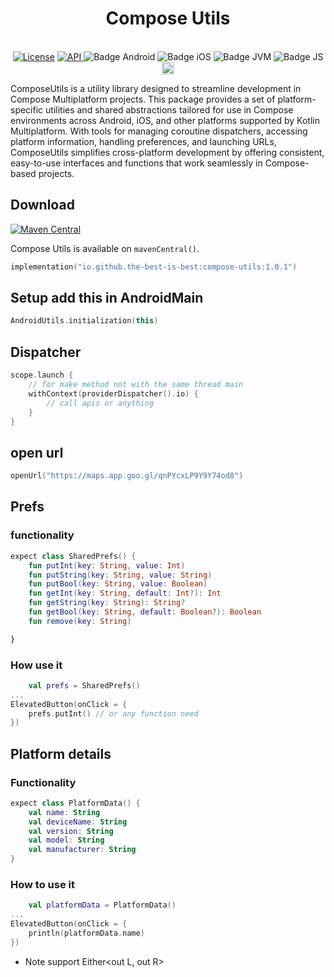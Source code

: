<h1 align="center">Compose Utils</h1><br>

<div align="center">
<a href="https://opensource.org/licenses/Apache-2.0"><img alt="License" src="https://img.shields.io/badge/License-Apache%202.0-blue.svg"/></a>
<a href="https://android-arsenal.com/api?level=21" rel="nofollow">
    <img alt="API" src="https://img.shields.io/badge/API-21%2B-brightgreen.svg?style=flat" style="max-width: 100%;">
</a>
<img src="https://img.shields.io/badge/Platform-Android-brightgreen.svg?logo=android" alt="Badge Android" />
  <img src="https://img.shields.io/badge/Platform-iOS%20%2F%20macOS-lightgrey.svg?logo=apple" alt="Badge iOS" />
  <img src="https://img.shields.io/badge/Platform-JVM-8A2BE2.svg?logo=openjdk" alt="Badge JVM" />
    <img src="https://img.shields.io/badge/Platform-WASM%20%2F%20JS-yellow.svg?logo=javascript" alt="Badge JS" />
<a href="https://github.com/the-best-is-best/"><img alt="Profile" src="https://img.shields.io/badge/github-%23181717.svg?&style=for-the-badge&logo=github&logoColor=white" height="20"/></a>

</div>

ComposeUtils is a utility library designed to streamline development in Compose Multiplatform
projects. This package provides a set of platform-specific utilities and shared abstractions
tailored for use in Compose environments across Android, iOS, and other platforms supported by
Kotlin Multiplatform. With tools for managing coroutine dispatchers, accessing platform information,
handling preferences, and launching URLs, ComposeUtils simplifies cross-platform development by
offering consistent, easy-to-use interfaces and functions that work seamlessly in Compose-based
projects.

## Download

[![Maven Central](https://img.shields.io/maven-central/v/io.github.the-best-is-best/compose-utils)](https://central.sonatype.com/artifact/io.github.the-best-is-best/compose-utils)

Compose Utils is available on `mavenCentral()`.

```kotlin
implementation("io.github.the-best-is-best:compose-utils:1.0.1")
```

## Setup add this in AndroidMain

```kotlin
AndroidUtils.initialization(this)
```

## Dispatcher

```kotlin
scope.launch {
    // for make method not with the same thread main
    withContext(providerDispatcher().io) {
        // call apis or anything 
    }
}
```

## open url

```kotlin
openUrl("https://maps.app.goo.gl/qnPYcxLP9Y9Y74od8")
```

## Prefs

### functionality

```kotlin
expect class SharedPrefs() {
    fun putInt(key: String, value: Int)
    fun putString(key: String, value: String)
    fun putBool(key: String, value: Boolean)
    fun getInt(key: String, default: Int?): Int
    fun getString(key: String): String?
    fun getBool(key: String, default: Boolean?): Boolean
    fun remove(key: String)

}
```

### How use it

```kotlin
    val prefs = SharedPrefs()
...
ElevatedButton(onClick = {
    prefs.putInt() // or any function need
})
```

## Platform details

### Functionality

```kotlin
expect class PlatformData() {
    val name: String
    val deviceName: String
    val version: String
    val model: String
    val manufacturer: String
}
```

### How to use it

```kotlin
    val platformData = PlatformData()
...
ElevatedButton(onClick = {
    println(platformData.name)
})
```

- Note support Either<out L, out R>
